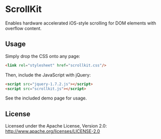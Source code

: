 ScrollKit
=========

Enables hardware accelerated iOS-style scrolling for DOM elements with overflow content.

Usage
-----

Simply drop the CSS onto any page:

``` html
<link rel="stylesheet" href="scrollkit.css"/>
```

Then, include the JavaScript with jQuery:

``` html
<script src="jquery-1.7.2.js"></script>
<script src="scrollkit.js"></script>
```

See the included demo page for usage.

License
---------------------

Licensed under the Apache License, Version 2.0: http://www.apache.org/licenses/LICENSE-2.0